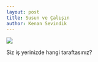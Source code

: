 ```yaml
---
layout: post
title: Susun ve Çalışın
author: Kenan Sevindik
---
```


![](http://kenansevindik.com/assets/images/susun_ve_calisin.gif)

Siz iş yerinizde hangi taraftasınız?
